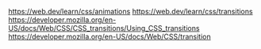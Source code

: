 https://web.dev/learn/css/animations
https://web.dev/learn/css/transitions
https://developer.mozilla.org/en-US/docs/Web/CSS/CSS_transitions/Using_CSS_transitions
https://developer.mozilla.org/en-US/docs/Web/CSS/transition